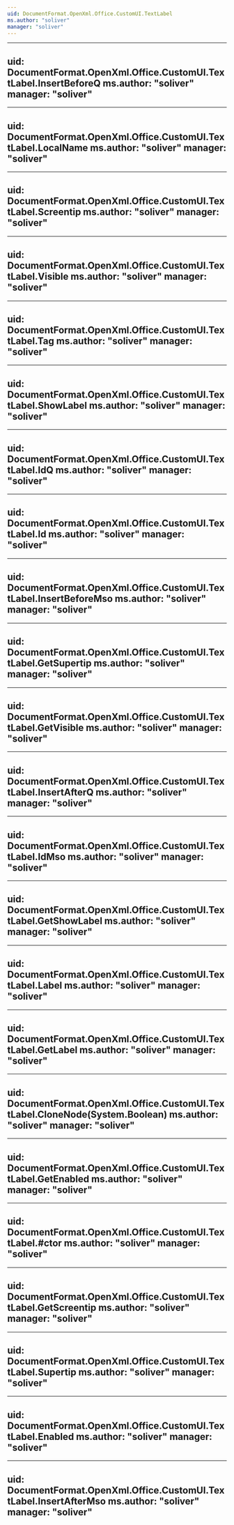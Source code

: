 ```yaml
---
uid: DocumentFormat.OpenXml.Office.CustomUI.TextLabel
ms.author: "soliver"
manager: "soliver"
---
```


---
uid: DocumentFormat.OpenXml.Office.CustomUI.TextLabel.InsertBeforeQ
ms.author: "soliver"
manager: "soliver"
---

---
uid: DocumentFormat.OpenXml.Office.CustomUI.TextLabel.LocalName
ms.author: "soliver"
manager: "soliver"
---

---
uid: DocumentFormat.OpenXml.Office.CustomUI.TextLabel.Screentip
ms.author: "soliver"
manager: "soliver"
---

---
uid: DocumentFormat.OpenXml.Office.CustomUI.TextLabel.Visible
ms.author: "soliver"
manager: "soliver"
---

---
uid: DocumentFormat.OpenXml.Office.CustomUI.TextLabel.Tag
ms.author: "soliver"
manager: "soliver"
---

---
uid: DocumentFormat.OpenXml.Office.CustomUI.TextLabel.ShowLabel
ms.author: "soliver"
manager: "soliver"
---

---
uid: DocumentFormat.OpenXml.Office.CustomUI.TextLabel.IdQ
ms.author: "soliver"
manager: "soliver"
---

---
uid: DocumentFormat.OpenXml.Office.CustomUI.TextLabel.Id
ms.author: "soliver"
manager: "soliver"
---

---
uid: DocumentFormat.OpenXml.Office.CustomUI.TextLabel.InsertBeforeMso
ms.author: "soliver"
manager: "soliver"
---

---
uid: DocumentFormat.OpenXml.Office.CustomUI.TextLabel.GetSupertip
ms.author: "soliver"
manager: "soliver"
---

---
uid: DocumentFormat.OpenXml.Office.CustomUI.TextLabel.GetVisible
ms.author: "soliver"
manager: "soliver"
---

---
uid: DocumentFormat.OpenXml.Office.CustomUI.TextLabel.InsertAfterQ
ms.author: "soliver"
manager: "soliver"
---

---
uid: DocumentFormat.OpenXml.Office.CustomUI.TextLabel.IdMso
ms.author: "soliver"
manager: "soliver"
---

---
uid: DocumentFormat.OpenXml.Office.CustomUI.TextLabel.GetShowLabel
ms.author: "soliver"
manager: "soliver"
---

---
uid: DocumentFormat.OpenXml.Office.CustomUI.TextLabel.Label
ms.author: "soliver"
manager: "soliver"
---

---
uid: DocumentFormat.OpenXml.Office.CustomUI.TextLabel.GetLabel
ms.author: "soliver"
manager: "soliver"
---

---
uid: DocumentFormat.OpenXml.Office.CustomUI.TextLabel.CloneNode(System.Boolean)
ms.author: "soliver"
manager: "soliver"
---

---
uid: DocumentFormat.OpenXml.Office.CustomUI.TextLabel.GetEnabled
ms.author: "soliver"
manager: "soliver"
---

---
uid: DocumentFormat.OpenXml.Office.CustomUI.TextLabel.#ctor
ms.author: "soliver"
manager: "soliver"
---

---
uid: DocumentFormat.OpenXml.Office.CustomUI.TextLabel.GetScreentip
ms.author: "soliver"
manager: "soliver"
---

---
uid: DocumentFormat.OpenXml.Office.CustomUI.TextLabel.Supertip
ms.author: "soliver"
manager: "soliver"
---

---
uid: DocumentFormat.OpenXml.Office.CustomUI.TextLabel.Enabled
ms.author: "soliver"
manager: "soliver"
---

---
uid: DocumentFormat.OpenXml.Office.CustomUI.TextLabel.InsertAfterMso
ms.author: "soliver"
manager: "soliver"
---
